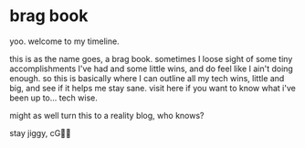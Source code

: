 # brag book
yoo. welcome to my timeline.

this is as the name goes, a brag book. sometimes I loose sight of some tiny accomplishments I've had and some little wins, and do feel like I ain't doing enough. so this is basically where I can outline all my tech wins, little and big, and see if it helps me stay sane. visit here if you want to know what i've been up to... tech wise. 

might as well turn this to a reality blog, who knows?

stay jiggy,
cG✌🏾
